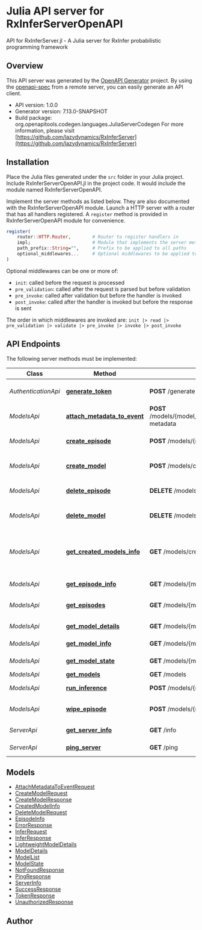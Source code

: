 # Julia API server for RxInferServerOpenAPI

API for RxInferServer.jl - A Julia server for RxInfer probabilistic programming framework

## Overview
This API server was generated by the [OpenAPI Generator](https://openapi-generator.tech) project.  By using the [openapi-spec](https://openapis.org) from a remote server, you can easily generate an API client.

- API version: 1.0.0
- Generator version: 7.13.0-SNAPSHOT
- Build package: org.openapitools.codegen.languages.JuliaServerCodegen
For more information, please visit [https://github.com/lazydynamics/RxInferServer](https://github.com/lazydynamics/RxInferServer)


## Installation
Place the Julia files generated under the `src` folder in your Julia project. Include RxInferServerOpenAPI.jl in the project code.
It would include the module named RxInferServerOpenAPI.

Implement the server methods as listed below. They are also documented with the RxInferServerOpenAPI module.
Launch a HTTP server with a router that has all handlers registered. A `register` method is provided in RxInferServerOpenAPI module for convenience.

```julia
register(
    router::HTTP.Router,        # Router to register handlers in
    impl;                       # Module that implements the server methods
    path_prefix::String="",     # Prefix to be applied to all paths
    optional_middlewares...     # Optional middlewares to be applied to all handlers
)
```

Optional middlewares can be one or more of:
- `init`: called before the request is processed
- `pre_validation`: called after the request is parsed but before validation
- `pre_invoke`: called after validation but before the handler is invoked
- `post_invoke`: called after the handler is invoked but before the response is sent

The order in which middlewares are invoked are:
`init |> read |> pre_validation |> validate |> pre_invoke |> invoke |> post_invoke`


## API Endpoints

The following server methods must be implemented:

Class | Method | HTTP request | Description
------------ | ------------- | ------------- | -------------
*AuthenticationApi* | [**generate_token**](docs/AuthenticationApi.md#generate_token) | **POST** /generate-token | Generate authentication token
*ModelsApi* | [**attach_metadata_to_event**](docs/ModelsApi.md#attach_metadata_to_event) | **POST** /models/{model_id}/episodes/{episode_name}/events/{event_id}/attach-metadata | Attach metadata to an event
*ModelsApi* | [**create_episode**](docs/ModelsApi.md#create_episode) | **POST** /models/{model_id}/episodes/{episode_name}/create | Create a new episode for a model
*ModelsApi* | [**create_model**](docs/ModelsApi.md#create_model) | **POST** /models/create | Create a new model instance
*ModelsApi* | [**delete_episode**](docs/ModelsApi.md#delete_episode) | **DELETE** /models/{model_id}/episodes/{episode_name}/delete | Delete an episode for a model
*ModelsApi* | [**delete_model**](docs/ModelsApi.md#delete_model) | **DELETE** /models/{model_id}/delete | Delete a model instance
*ModelsApi* | [**get_created_models_info**](docs/ModelsApi.md#get_created_models_info) | **GET** /models/created | Get information about all created models for a specific token
*ModelsApi* | [**get_episode_info**](docs/ModelsApi.md#get_episode_info) | **GET** /models/{model_id}/episodes/{episode_name} | Get episode information
*ModelsApi* | [**get_episodes**](docs/ModelsApi.md#get_episodes) | **GET** /models/{model_id}/episodes | Get all episodes for a model
*ModelsApi* | [**get_model_details**](docs/ModelsApi.md#get_model_details) | **GET** /models/{model_name}/details | Get model details
*ModelsApi* | [**get_model_info**](docs/ModelsApi.md#get_model_info) | **GET** /models/{model_id}/info | Get model information
*ModelsApi* | [**get_model_state**](docs/ModelsApi.md#get_model_state) | **GET** /models/{model_id}/state | Get the state of a model
*ModelsApi* | [**get_models**](docs/ModelsApi.md#get_models) | **GET** /models | Get models
*ModelsApi* | [**run_inference**](docs/ModelsApi.md#run_inference) | **POST** /models/{model_id}/infer | Run inference on a model
*ModelsApi* | [**wipe_episode**](docs/ModelsApi.md#wipe_episode) | **POST** /models/{model_id}/episodes/{episode_name}/wipe | Wipe all events from an episode
*ServerApi* | [**get_server_info**](docs/ServerApi.md#get_server_info) | **GET** /info | Get server information
*ServerApi* | [**ping_server**](docs/ServerApi.md#ping_server) | **GET** /ping | Health check endpoint



## Models

 - [AttachMetadataToEventRequest](docs/AttachMetadataToEventRequest.md)
 - [CreateModelRequest](docs/CreateModelRequest.md)
 - [CreateModelResponse](docs/CreateModelResponse.md)
 - [CreatedModelInfo](docs/CreatedModelInfo.md)
 - [DeleteModelRequest](docs/DeleteModelRequest.md)
 - [EpisodeInfo](docs/EpisodeInfo.md)
 - [ErrorResponse](docs/ErrorResponse.md)
 - [InferRequest](docs/InferRequest.md)
 - [InferResponse](docs/InferResponse.md)
 - [LightweightModelDetails](docs/LightweightModelDetails.md)
 - [ModelDetails](docs/ModelDetails.md)
 - [ModelList](docs/ModelList.md)
 - [ModelState](docs/ModelState.md)
 - [NotFoundResponse](docs/NotFoundResponse.md)
 - [PingResponse](docs/PingResponse.md)
 - [ServerInfo](docs/ServerInfo.md)
 - [SuccessResponse](docs/SuccessResponse.md)
 - [TokenResponse](docs/TokenResponse.md)
 - [UnauthorizedResponse](docs/UnauthorizedResponse.md)



## Author



